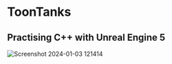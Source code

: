 # ToonTanks
## Practising C++ with Unreal Engine 5 

![Screenshot 2024-01-03 121414](https://github.com/ThGnommy/ToonTanks-UE5/assets/29650993/e5337697-0b7a-4e02-a9a5-725c27725fc3)
